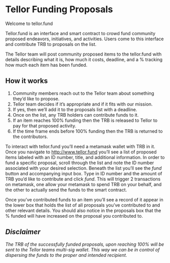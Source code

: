 # Tellor Funding Proposals

Welcome to tellor.fund

Tellor.fund is an interface and smart contract to crowd fund community proposed endeavors, initiatives, and activities.  Users come to this interface and contribute TRB to proposals on the list. 

The Tellor team will post community proposed items to the tellor.fund with details describing what it is, how much it costs, deadline, and a % tracking how much each item has been funded. 

## How it works

1. Community members reach out to the Tellor team about something they’d like to propose.
2. Tellor team decides if it’s appropriate and if it fits with our mission.
3. If yes, then we’ll add it to the proposals list with a deadline.
4. Once on the list, any TRB holders can contribute funds to it.
5. If an item reaches 100% funding then the TRB is released to Tellor to pay for that proposed activity.
6. If the time frame ends before 100% funding then the TRB is returned to the contributors.

To interact with tellor.fund you’ll need a metamask wallet with TRB in it.  Once you navigate to http://www.tellor.fund you’ll see a list of proposed items labeled with an ID number, title, and additional information.    In order to fund a specific proposal, scroll through the list and note the ID number associated with your desired selection.  Beneath the list you’ll see the *fund* button and accompanying input box.  Type in ID number and the amount of TRB you’d like to contribute and click *fund*.  This will trigger 2 transactions on metamask, one allow your metamask to spend TRB on your behalf, and the other to actually send the funds to the smart contract.  

Once you’ve contributed funds to an item you’ll see a record of it appear in the lower box that holds the list of all proposals you’ve contributed to and other relevant details.  You should also notice in the proposals box that the % funded will have increased on the proposal you contributed to.

## *Disclaimer*
*The TRB of the successfully funded proposals, upon reaching 100% will be sent to the Tellor teams multi-sig wallet.  This way we can be in control of dispersing the funds to the proper and intended recipient.*
